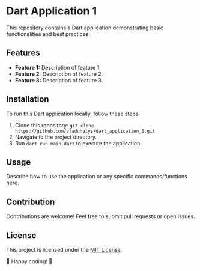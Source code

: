 # Dart Application 1

This repository contains a Dart application demonstrating basic functionalities and best practices.

## Features

- **Feature 1:** Description of feature 1.
- **Feature 2:** Description of feature 2.
- **Feature 3:** Description of feature 3.

## Installation

To run this Dart application locally, follow these steps:

1. Clone this repository: `git clone https://github.com/vladuhalys/dart_application_1.git`
2. Navigate to the project directory.
3. Run `dart run main.dart` to execute the application.

## Usage

Describe how to use the application or any specific commands/functions here.

## Contribution

Contributions are welcome! Feel free to submit pull requests or open issues.

## License

This project is licensed under the [MIT License](LICENSE).

🚀 Happy coding! 🎉
